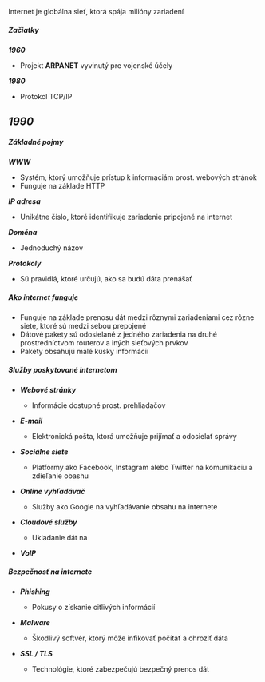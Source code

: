 Internet je globálna sieť, ktorá spája milióny zariadení

##### Začiatky
***1960***
- Projekt **ARPANET** vyvinutý pre vojenské účely

***1980***
- Protokol TCP/IP

***1990***
- 

##### Základné pojmy
***WWW***
- Systém, ktorý umožňuje prístup k informaciám prost. webových stránok
- Funguje na základe HTTP

***IP adresa***
- Unikátne číslo, ktoré identifikuje zariadenie pripojené na internet

***Doména***
- Jednoduchý názov

***Protokoly***
- Sú pravidlá, ktoré určujú, ako sa budú dáta prenášať


##### Ako internet funguje
- Funguje na základe prenosu dát medzi rôznymi zariadeniami cez rôzne siete, ktoré sú medzi sebou prepojené
- Dátové pakety sú odosielané z jedného zariadenia na druhé prostredníctvom routerov a iných sieťových prvkov
- Pakety obsahujú malé kúsky informácií

##### Služby poskytované internetom
- ***Webové stránky***
	- Informácie dostupné prost. prehliadačov

 - ***E-mail***
	 - Elektronická pošta, ktorá umožňuje prijímať a odosielať správy

- ***Sociálne siete***
	- Platformy ako Facebook, Instagram alebo Twitter na komunikáciu a zdieľanie obashu

- ***Online vyhľadávač***
	- Služby ako Google na vyhľadávanie obsahu na internete

- ***Cloudové služby***
	- Ukladanie dát na

- ***VoIP***

##### Bezpečnosť na internete
- ***Phishing***
	- Pokusy o získanie citlivých informácií

- ***Malware***
	- Škodlivý softvér, ktorý môže infikovať počítať a ohroziť dáta

- ***SSL / TLS***
	- Technológie, ktoré zabezpečujú bezpečný prenos dát